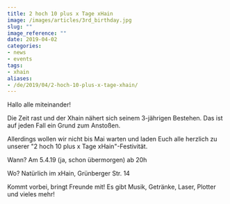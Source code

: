 ```yaml
---
title: 2 hoch 10 plus x Tage xHain
image: /images/articles/3rd_birthday.jpg
slug: ""
image_reference: ""
date: 2019-04-02
categories:
- news
- events
tags:
- xhain
aliases:
- /de/2019/04/2-hoch-10-plus-x-tage-xhain/
---
```

Hallo alle miteinander!

Die Zeit rast und der Xhain nähert sich seinem 3-jährigen Bestehen. Das ist auf jeden Fall ein Grund zum Anstoßen.

Allerdings wollen wir nicht bis Mai warten und laden Euch alle herzlich zu unserer "2 hoch 10 plus x Tage xHain"-Festivität. 

Wann? Am 5.4.19 (ja, schon übermorgen) ab 20h

Wo? Natürlich im xHain, Grünberger Str. 14

Kommt vorbei, bringt Freunde mit! Es gibt Musik, Getränke, Laser, Plotter und vieles mehr!
